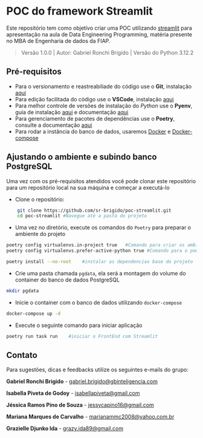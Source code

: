 # POC do framework Streamlit
Este repositório tem como objetivo criar uma POC utilizando [streamlit](https://docs.streamlit.io/) para apresentação na aula de Data Engineering Programming, matéria presente no MBA de Engenharia de dados da FIAP.

>Versão 1.0.0 | Autor: Gabriel Ronchi Brigido | Versão do Python 3.12.2

## Pré-requisitos
- Para o versionamento e reastreabiliade do código use o **Git**, instalação [aqui](https://git-scm.com)
- Para edição facilitada do código use o **VSCode**, instalação [aqui](https://code.visualstudio.com/)
- Para melhor controle de versões de instalação do *Python* use o **Pyenv**, guia de instalação [aqui](https://www.youtube.com/watch?v=HTx18uyyHw8) e documentação [aqui](https://github.com/pyenv/pyenv)
- Para gerenciamento de pacotes de dependências use o **Poetry**, consulte a  documentação [aqui](https://python-poetry.org/docs/)
- Para rodar a instância do banco de dados, usaremos [Docker](https://docs.docker.com/) e [Docker-compose](https://docs.docker.com/compose/)


## Ajustando o ambiente e subindo banco PostgreSQL

Uma vez com os pré-requisitos atendidos você pode clonar este repositório para um repositório local na sua máquina e começar a executá-lo

- Clone o repositório:

```bash
    git clone https://github.com/sr-brigido/poc-streamlit.git
    cd poc-streamlit #Navegue até a pasta do projeto
```

- Uma vez no diretório, execute os comandos do `Poetry` para preparar o ambiente do projeto

```bash
poetry config virtualenvs.in-project true   #Comando para criar os ambientes virtuais dentro do projeto
poetry config virtualenvs.prefer-active-python true #Comando para o poetry identificar a versão do python utilizada do projeto
```
```bash
poetry install --no-root    #instalar as dependencias base do projeto
```

- Crie uma pasta chamada `pgdata`, ela será a montagem do volume do container do banco de dados PostgreSQL

```bash
mkdir pgdata
```

- Inicie o container com o banco de dados utilizando `docker-compose`

```bash
docker-compose up -d
```

- Execute o seguinte comando para iniciar aplicação

```bash
poetry run task run    #iniciar o FrontEnd com Streamlit
```

## Contato

Para sugestões, dicas e feedbacks utilize os seguintes e-mails do grupo:

**Gabriel Ronchi Brigido** - [gabriel.brigido@gbinteligencia.com](mailto:gabriel.brigido@gbinteligencia.com)

**Isabella Piveta de Godoy** - [isabellapiveta@gmail.com](mailto:isabellapiveta@gmail.com)

**Jéssica Ramos Pino de Souza** - [jessycapino16@gmail.com](mailto:jessycapino16@gmail.com)

**Mariana Marques de Carvalho** - [marianammc2008@yahoo.com.br](mailto:marianammc2008@yahoo.com.br)

**Grazielle Djunko Ida** - [grazy.ida89@gmail.com](mailto:grazy.ida89@gmail.com)
